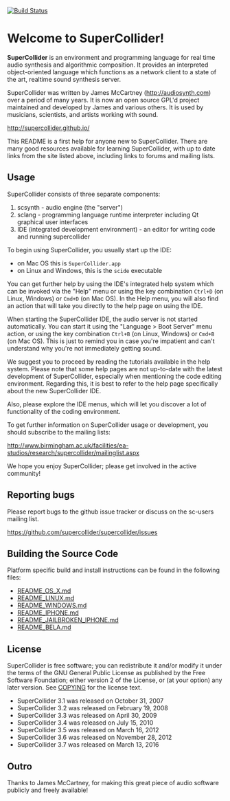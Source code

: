 [![Build Status](https://travis-ci.org/supercollider/supercollider.svg?branch=master)](https://travis-ci.org/supercollider/supercollider)

Welcome to SuperCollider!
=========================

**SuperCollider** is an environment and programming language for real time audio
synthesis and algorithmic composition. It provides an interpreted
object-oriented language which functions as a network client to a state of the
art, realtime sound synthesis server.

SuperCollider was written by James McCartney (http://audiosynth.com) over a period of
many years. It is now an open source GPL'd project maintained and developed by
James and various others. It is used by musicians, scientists, and artists
working with sound.

http://supercollider.github.io/

This README is a first help for anyone new to SuperCollider. There are many
good resources available for learning SuperCollider, with up to date links from
the site listed above, including links to forums and mailing lists.


Usage
-----

SuperCollider consists of three separate components:

1. scsynth - audio engine (the "server")
2. sclang - programming language runtime interpreter including Qt graphical user interfaces
3. IDE (integrated development environment) - an editor for writing code and running supercollider

To begin using SuperCollider, you usually start up the IDE:

- on Mac OS this is `SuperCollider.app`
- on Linux and Windows, this is the `scide` executable

You can get further help by using the IDE's integrated help
system which can be invoked via the "Help" menu or using the key combination
`Ctrl+D` (on Linux, Windows) or `Cmd+D` (on Mac OS). In the Help menu, you will
also find an action that will take you directly to the help page on using the
IDE.

When starting the SuperCollider IDE, the audio server is not started
automatically. You can start it using the "Language > Boot Server" menu action,
or using the key combination `Ctrl+B` (on Linux, Windows) or `Cmd+B` (on Mac OS).
This is just to remind you in case you're impatient and can't understand why
you're not immediately getting sound.

We suggest you to proceed by reading the tutorials available in the help
system. Please note that some help pages are not up-to-date with the latest
development of SuperCollider, especially when mentioning the code editing
environment. Regarding this, it is best to refer to the help page specifically
about the new SuperCollider IDE.

Also, please explore the IDE menus, which will let you discover a lot of
functionality of the coding environment.

To get further information on SuperCollider usage or development, you should subscribe
to the mailing lists:

http://www.birmingham.ac.uk/facilities/ea-studios/research/supercollider/mailinglist.aspx

We hope you enjoy SuperCollider; please get involved in the active community!


Reporting bugs
--------------

Please report bugs to the github issue tracker or discuss on the sc-users mailing list.

https://github.com/supercollider/supercollider/issues


Building the Source Code
------------------------

Platform specific build and install instructions can be found in the following files:

 - [README_OS_X.md](README_OS_X.md)
 - [README_LINUX.md](README_LINUX.md)
 - [README_WINDOWS.md](README_WINDOWS.md)
 - [README_IPHONE.md](README_IPHONE.md)
 - [README_JAILBROKEN_IPHONE.md](README_JAILBROKEN_IPHONE.md)
 - [README_BELA.md](README_BELA.md)


License
-------

SuperCollider is free software; you can redistribute it and/or modify it under
the terms of the GNU General Public License as published by the Free Software
Foundation; either version 2 of the License, or (at your option) any later
version. See [COPYING](COPYING) for the license text.

- SuperCollider 3.1 was released on October 31, 2007
- SuperCollider 3.2 was released on February 19, 2008
- SuperCollider 3.3 was released on April 30, 2009
- SuperCollider 3.4 was released on July 15, 2010
- SuperCollider 3.5 was released on March 16, 2012
- SuperCollider 3.6 was released on November 28, 2012
- SuperCollider 3.7 was released on March 13, 2016

Outro
-----

Thanks to James McCartney, for making this great piece of audio
software publicly and freely available!
